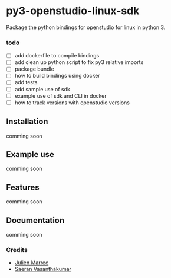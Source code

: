 # py3-openstudio-linux-sdk
Package the python bindings for openstudio for linux in python 3.

### todo
- [ ] add dockerfile to compile bindings
- [ ] add clean up python script to fix py3 relative imports
- [ ] package bundle
- [ ] how to build bindings using docker
- [ ] add tests
- [ ] add sample use of sdk
- [ ] example use of sdk and CLI in docker
- [ ] how to track versions with openstudio versions

## Installation
comming soon

## Example use
comming soon

## Features
comming soon

## Documentation
comming soon


### Credits

- [Julien Marrec](https://github.com/jmarrec)
- [Saeran Vasanthakumar](https://github.com/saeranv)